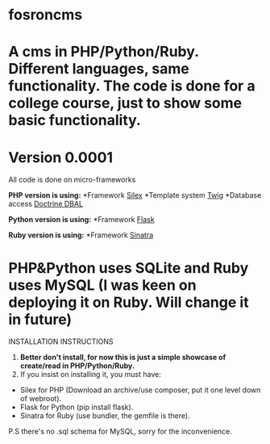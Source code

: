 fosroncms
=========
A cms in PHP/Python/Ruby. Different languages, same functionality. 
The code is done for a college course, just to show some basic functionality.
=========
Version 0.0001
=========
All code is done on micro-frameworks

**PHP version is using:**
*Framework [Silex](http://silex.sensiolabs.org/)
*Template system [Twig](http://twig.sensiolabs.org/)
*Database access [Doctrine DBAL](http://www.doctrine-project.org/projects/dbal.html)

**Python version is using:**
*Framework [Flask](http://flask.pocoo.org/)

**Ruby version is using:**
*Framework [Sinatra](http://www.sinatrarb.com/)

PHP&Python uses SQLite and Ruby uses MySQL (I was keen on deploying it on Ruby. Will change it in future)
=========
INSTALLATION INSTRUCTIONS

1. **Better don't install, for now this is just a simple showcase of create/read in PHP/Python/Ruby.**
2. If you insist on installing it, you must have:
* Silex for PHP (Download an archive/use composer, put it one level down of webroot).
* Flask for Python (pip install flask).
* Sinatra for Ruby (use bundler, the gemfile is there).

P.S there's no .sql schema for MySQL, sorry for the inconvenience.
